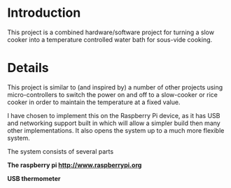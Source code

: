 # Introduction #

This project is a combined hardware/software project for turning a slow cooker into a temperature controlled water bath for sous-vide cooking.


# Details #

This project is similar to (and inspired by) a number of other projects using micro-controllers to switch the power on and off to a slow-cooker or rice cooker in order to maintain the temperature at a fixed value.

I have chosen to implement this on the Raspberry Pi device, as it has USB and networking support built in which will allow a simpler build then many other implementations.
It also opens the system up to a much more flexible system.

The system consists of several parts

**The raspberry pi http://www.raspberrypi.org**

**USB thermometer**

